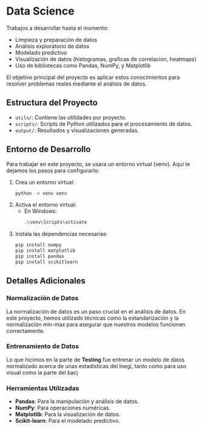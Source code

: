 # Data Science

Trabajos a desarrollar hasta el momento:

- Limpieza y preparación de datos
- Análisis exploratorio de datos
- Modelado predictivo
- Visualización de datos (histogramas, graficas de correlacion, heatmaps)
- Uso de bibliotecas como Pandas, NumPy, y Matplotlib

El objetivo principal del proyecto es aplicar estos conocimientos para resolver problemas reales mediante el análisis de datos.

## Estructura del Proyecto

- `utils/`: Contiene las utilidades por proyecto.
- `scripts/`: Scripts de Python utilizados para el procesamiento de datos.
- `output/`: Resultados y visualizaciones generadas.

## Entorno de Desarrollo

Para trabajar en este proyecto, se usara un entorno virtual (venv). Aquí te dejamos los pasos para configurarlo:

1. Crea un entorno virtual:
    ```bash
    python -m venv venv
    ```
2. Activa el entorno virtual:
    - En Windows:
      ```bash
      .\venv\Scripts\activate
      ```
3. Instala las dependencias necesarias:
    ```bash
    pip install numpy
    pip install matplotlib
    pip install pandas
    pip install scikitlearn
    ```

## Detalles Adicionales

### Normalización de Datos

La normalización de datos es un paso crucial en el análisis de datos. En este proyecto, hemos utilizado técnicas como la estandarización y la normalización min-max para asegurar que nuestros modelos funcionen correctamente.

### Entrenamiento de Datos
Lo que hicimos en la parte de **Testing** fue entrenar un modelo de datos normalizado acerca de unas estadisticas del Inegi, tanto como para uso visual como la parte del bacj

### Herramientas Utilizadas

- **Pandas**: Para la manipulación y análisis de datos.
- **NumPy**: Para operaciones numéricas.
- **Matplotlib**: Para la visualización de datos.
- **Scikit-learn**: Para el modelado predictivo.
